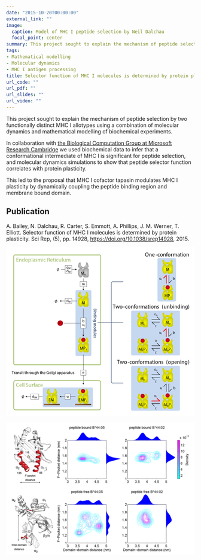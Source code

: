 ```yaml
---
date: "2015-10-20T00:00:00"
external_link: ""
image:
  caption: Model of MHC I peptide selection by Neil Dalchau
  focal_point: center
summary: This project sought to explain the mechanism of peptide selection by two functionally distinct MHC I allotypes using a combination of molecular dynamics and mathematical modelling of biochemical experiments.
tags:
- Mathematical modelling
- Molecular dynamics
- MHC I antigen processing
title: Selector function of MHC I molecules is determined by protein plasticity
url_code: ""
url_pdf: ""
url_slides: ""
url_video: ""
---
```


This project sought to explain the mechanism of peptide selection by two functionally distinct MHC I allotypes using a combination of molecular dynamics and mathematical modelling of biochemical experiments.

In collaboration with [the Biological Computation Group at Microsoft Research Cambridge](https://www.microsoft.com/en-us/research/group/biological-computation/) 
we used biochemical data to infer that a conformational intermediate of MHC I is 
significant for peptide selection, and molecular dynamics simulations to show that peptide selector function correlates with protein plasticity.

This led to the proposal that MHC I cofactor tapasin modulates MHC I plasticity by 
dynamically coupling the peptide binding region and membrane bound domain.

## Publication

A. Bailey, N. Dalchau, R. Carter, S. Emmott, A. Phillips, J. M. Werner, T. Elliott. 
Selector function of MHC I molecules is determined by protein plasticity. 
Sci Rep, (5), pp. 14928, https://doi.org/10.1038/srep14928, 2015. 


![MHC model](featured.png "Mathematical model of MHC I peptide selection")

![MHC dynamice](mhc_dynamics.png "Mathematical model of MHC I peptide selection")

